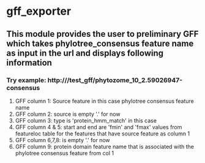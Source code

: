 # gff_exporter
## This module provides the user to preliminary GFF which takes phylotree_consensus feature name as input in the url and displays following information
### Try example: http://<your-website>/test_gff/phytozome_10_2.59026947-consensus

1. GFF column 1: Source feature in this case phylotree consensus feature name
2. GFF column 2: source is empty '.' for now
3. GFF column 3: type is 'protein_hmm_match' in this case
4. GFF column 4 & 5: start and end are 'fmin' and 'fmax' values from featureloc table for the features that have source feature as column 1 
5. GFF column 6,7,8: is empty '.' for now
6. GFF column 9: protein domain feature name that is associated with the phylotree consensus feature from col 1
